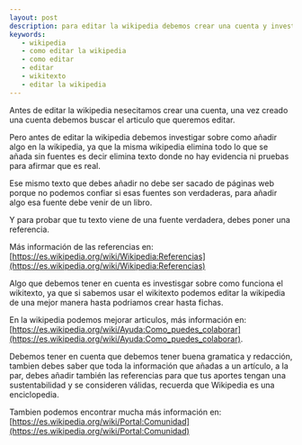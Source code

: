 ```yaml
---
layout: post
description: para editar la wikipedia debemos crear una cuenta y investigar más sobre la wikipedia, tambien de como funciona el wikitexto
keywords:
   - wikipedia
   - como editar la wikipedia
   - como editar
   - editar
   - wikitexto
   - editar la wikipedia
---
```


Antes de editar la wikipedia nesecitamos crear una cuenta, una vez creado una cuenta debemos buscar el articulo que
queremos editar.

Pero antes de editar la wikipedia debemos investigar sobre como añadir algo en la wikipedia, ya que la misma wikipedia elimina todo lo que se añada sin fuentes es decir elimina texto donde no hay evidencia ni pruebas para afirmar que es real.

Ese mismo texto que debes añadir no debe ser sacado de páginas web porque no podemos confiar si esas fuentes son verdaderas, para añadir algo esa fuente debe venir de un libro.

Y para probar que tu texto viene de una fuente verdadera, debes poner una referencia. 

Más información de las referencias en: [https://es.wikipedia.org/wiki/Wikipedia:Referencias](https://es.wikipedia.org/wiki/Wikipedia:Referencias)

Algo que debemos tener en cuenta es investisgar sobre como funciona el wikitexto, ya que si sabemos usar el wikitexto podemos editar la wikipedia de una mejor manera hasta podriamos crear hasta fichas.

En la wikipedia podemos mejorar articulos, más información en: [https://es.wikipedia.org/wiki/Ayuda:Como_puedes_colaborar](https://es.wikipedia.org/wiki/Ayuda:Como_puedes_colaborar).

Debemos tener en cuenta que debemos tener buena gramatica y redacción, tambien debes saber que toda la información que añadas a un artículo, a la par, debes añadir también las referencias para que tus aportes tengan una sustentabilidad y se consideren válidas, recuerda que Wikipedia es una enciclopedia. 

Tambien podemos encontrar mucha más información en: [https://es.wikipedia.org/wiki/Portal:Comunidad](https://es.wikipedia.org/wiki/Portal:Comunidad)
